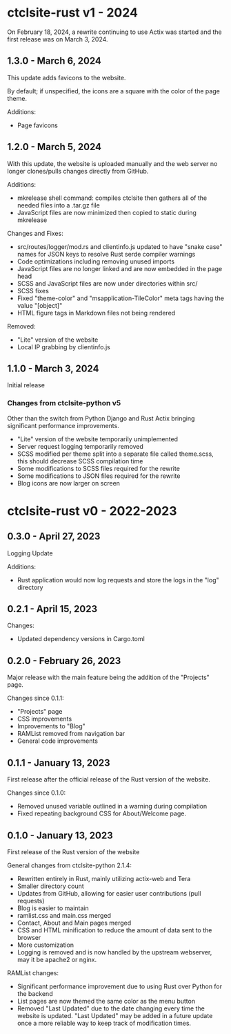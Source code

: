 # ctclsite-rust v1 - 2024
On February 18, 2024, a rewrite continuing to use Actix was started and the first release was on March 3, 2024.

## 1.3.0 - March 6, 2024
This update adds favicons to the website. 

By default; if unspecified, the icons are a square with the color of the page theme.

Additions:
- Page favicons

## 1.2.0 - March 5, 2024
With this update, the website is uploaded manually and the web server no longer clones/pulls changes directly from GitHub.

Additions:
- mkrelease shell command: compiles ctclsite then gathers all of the needed files into a .tar.gz file
- JavaScript files are now minimized then copied to static during mkrelease

Changes and Fixes:
- src/routes/logger/mod.rs and clientinfo.js updated to have "snake case" names for JSON keys to resolve Rust serde compiler warnings
- Code optimizations including removing unused imports
- JavaScript files are no longer linked and are now embedded in the page head
- SCSS and JavaScript files are now under directories within src/
- SCSS fixes
- Fixed "theme-color" and "msapplication-TileColor" meta tags having the value "[object]"
- HTML figure tags in Markdown files not being rendered

Removed:
- "Lite" version of the website
- Local IP grabbing by clientinfo.js

## 1.1.0 - March 3, 2024
Initial release

### Changes from ctclsite-python v5
Other than the switch from Python Django and Rust Actix bringing significant performance improvements.

- "Lite" version of the website temporarily unimplemented
- Server request logging temporarily removed
- SCSS modified per theme split into a separate file called theme.scss, this should decrease SCSS compilation time
- Some modifications to SCSS files required for the rewrite
- Some modifications to JSON files required for the rewrite
- Blog icons are now larger on screen

# ctclsite-rust v0 - 2022-2023

## 0.3.0 - April 27, 2023
Logging Update

Additions:
- Rust application would now log requests and store the logs in the "log" directory

## 0.2.1 - April 15, 2023

Changes:
- Updated dependency versions in Cargo.toml

## 0.2.0 - February 26, 2023
Major release with the main feature being the addition of the "Projects" page.

Changes since 0.1.1:
- "Projects" page
- CSS improvements
- Improvements to "Blog"
- RAMList removed from navigation bar
- General code improvements

## 0.1.1 - January 13, 2023
First release after the official release of the Rust version of the website.

Changes since 0.1.0:

- Removed unused variable outlined in a warning during compilation
- Fixed repeating background CSS for About/Welcome page.

## 0.1.0 - January 13, 2023
First release of the Rust version of the website

General changes from ctclsite-python 2.1.4:

- Rewritten entirely in Rust, mainly utilizing actix-web and Tera
- Smaller directory count
- Updates from GitHub, allowing for easier user contributions (pull requests)
- Blog is easier to maintain
- ramlist.css and main.css merged
- Contact, About and Main pages merged
- CSS and HTML minification to reduce the amount of data sent to the browser
- More customization
- Logging is removed and is now handled by the upstream webserver, may it be apache2 or nginx.

RAMList changes:

- Significant performance improvement due to using Rust over Python for the backend
- List pages are now themed the same color as the menu button
- Removed "Last Updated" due to the date changing every time the website is updated. "Last Updated" may be added in a future update once a more reliable way to keep track of modification times.
